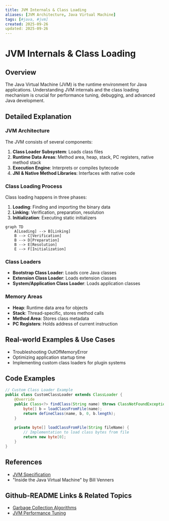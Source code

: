 ```yaml
---
title: JVM Internals & Class Loading
aliases: [JVM Architecture, Java Virtual Machine]
tags: [#java, #jvm]
created: 2025-09-26
updated: 2025-09-26
---
```


# JVM Internals & Class Loading

## Overview

The Java Virtual Machine (JVM) is the runtime environment for Java applications. Understanding JVM internals and the class loading mechanism is crucial for performance tuning, debugging, and advanced Java development.

## Detailed Explanation

### JVM Architecture

The JVM consists of several components:

1. **Class Loader Subsystem**: Loads class files
2. **Runtime Data Areas**: Method area, heap, stack, PC registers, native method stack
3. **Execution Engine**: Interprets or compiles bytecode
4. **JNI & Native Method Libraries**: Interfaces with native code

### Class Loading Process

Class loading happens in three phases:

1. **Loading**: Finding and importing the binary data
2. **Linking**: Verification, preparation, resolution
3. **Initialization**: Executing static initializers

```mermaid
graph TD
    A[Loading] --> B[Linking]
    B --> C[Verification]
    B --> D[Preparation]
    B --> E[Resolution]
    E --> F[Initialization]
```

### Class Loaders

- **Bootstrap Class Loader**: Loads core Java classes
- **Extension Class Loader**: Loads extension classes
- **System/Application Class Loader**: Loads application classes

### Memory Areas

- **Heap**: Runtime data area for objects
- **Stack**: Thread-specific, stores method calls
- **Method Area**: Stores class metadata
- **PC Registers**: Holds address of current instruction

## Real-world Examples & Use Cases

- Troubleshooting OutOfMemoryError
- Optimizing application startup time
- Implementing custom class loaders for plugin systems

## Code Examples

```java
// Custom Class Loader Example
public class CustomClassLoader extends ClassLoader {
    @Override
    public Class<?> findClass(String name) throws ClassNotFoundException {
        byte[] b = loadClassFromFile(name);
        return defineClass(name, b, 0, b.length);
    }
    
    private byte[] loadClassFromFile(String fileName) {
        // Implementation to load class bytes from file
        return new byte[0];
    }
}
```

## References

- [JVM Specification](https://docs.oracle.com/javase/specs/jvms/se17/html/)
- "Inside the Java Virtual Machine" by Bill Venners

## Github-README Links & Related Topics

- [Garbage Collection Algorithms](garbage-collection-algorithms)
- [JVM Performance Tuning](jvm-performance-tuning)

